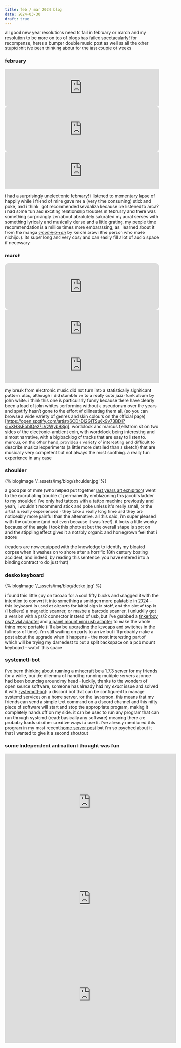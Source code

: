 ```yaml
---
title: feb / mar 2024 blog
date: 2024-03-30
draft: true
---
```


all good new year resolutions need to fail in february or march and my resolution to be more on top of blogs has failed spectacularly! for recompense, heres a bumper double music post as well as all the other stupid shit ive been thinking about for the last couple of weeks

### february
<iframe rss-link="https://sevdaliza.bandcamp.com/album/ison" rss-linkname="ison by sevdaliza" style="border: 0; width: 100%; height: 120px;" src="https://bandcamp.com/EmbeddedPlayer/album=3618997054/size=large/bgcol=ffffff/linkcol=0687f5/tracklist=false/artwork=small/transparent=true/" seamless><a href="https://sevdaliza.bandcamp.com/album/ison">ISON by Sevdaliza</a></iframe>  

<!-- looks like this link doesnt get converted to rss properly? -->
<iframe rss-link="https://open.spotify.com/album/4OlI4YCwXMErm7HB1L6nmD" rss-linkname="people time by stan getz and kenny barron" style="border-radius:12px" src="https://open.spotify.com/embed/album/4OlI4YCwXMErm7HB1L6nmD?utm_source=generator" width="100%" height="152" frameBorder="0" allowfullscreen="" allow="autoplay; clipboard-write; encrypted-media; fullscreen; picture-in-picture" loading="lazy"></iframe>

<iframe rss-link="https://adultmom.bandcamp.com/album/momentary-lapse-of-happily" rss-linkname="momentary lapse of happily by adult mom" style="border: 0; width: 100%; height: 120px;" src="https://bandcamp.com/EmbeddedPlayer/album=2031188069/size=large/bgcol=ffffff/linkcol=0687f5/tracklist=false/artwork=small/transparent=true/" seamless><a href="https://adultmom.bandcamp.com/album/momentary-lapse-of-happily">Momentary Lapse of Happily by adult mom</a></iframe>

i had a surprisingly unelectronic february! i listened to momentary lapse of happily while i friend of mine gave me a (very time consuming) stick and poke, and i think i got recommended sevdaliza because ive listened to arca? i had some fun and exciting relationship troubles in february and there was something surprisingly zen about absolutely saturated my aural senses with something lyrically and musically dense and a little grating. my people time recommendation is a million times more embarassing, as i learned about it from the manga [_amemiya-san_](https://anilist.co/manga/138850/Amemiyasan/) by keiichi arawi (the person who made nichijou). its super long and very cosy and can easily fill a lot of audio space if necessary

### march
<iframe rss-link="https://open.spotify.com/album/4Dla6BuA4NjSBL7Htpwuzl" rss-linkname="john white - self titled album" style="border-radius:12px" src="https://open.spotify.com/embed/album/4Dla6BuA4NjSBL7Htpwuzl?utm_source=generator" width="100%" height="152" frameBorder="0" allowfullscreen="" allow="autoplay; clipboard-write; encrypted-media; fullscreen; picture-in-picture" loading="lazy"></iframe>

<iframe rss-link="https://cryochamber.bandcamp.com/album/a-greater-bliss" rss-linkname="a greater bliss by wordclock" style="border: 0; width: 100%; height: 120px;" src="https://bandcamp.com/EmbeddedPlayer/album=2467704422/size=large/bgcol=ffffff/linkcol=0687f5/tracklist=false/artwork=small/transparent=true/" seamless><a href="https://cryochamber.bandcamp.com/album/a-greater-bliss">A Greater Bliss by Wordclock</a></iframe>

<iframe rss-link="https://marcusfjellstrm.bandcamp.com/album/library-music" rss-linkname="library music by marcus fjellström" style="border: 0; width: 100%; height: 120px;" src="https://bandcamp.com/EmbeddedPlayer/album=3258365110/size=large/bgcol=ffffff/linkcol=0687f5/tracklist=false/artwork=small/transparent=true/" seamless><a href="https://marcusfjellstrm.bandcamp.com/album/library-music">Library Music by Marcus Fjellström</a></iframe>

my break from electronic music did not turn into a statistically significant pattern, alas, although i did stumble on to a really cute jazz-funk album by john white. i think this one is particularly funny because there have clearly been a load of john whites performing without a pseudonym over the years and spotify hasn't gone to the effort of dilineating them all, (so you can browse a wide variety of genres and skin colours on the official page)[https://open.spotify.com/artist/6CDhDI2GITSu6k9v73BDiI?si=XHSsEoblQe27LVzWybH8jg]. wordclock and marcus fjellström sit on two sides of the electronic-ambient coin, with wordclock being interesting and almost narrative, with a big backlog of tracks that are easy to listen to. marcus, on the other hand, provides a variety of interesting and difficult to describe musical experiments (a little more detailed than a sketch) that are musically very competent but not always the most soothing. a really fun experience in any case

### shoulder
{% blogImage '/_assets/img/blog/shoulder.jpg' %}

a good pal of mine (who helped put together [last years art exhibition](blog/2023-08-23/)) went to the excrutiating trouble of permanently emblazoning this jacob's ladder to my shoulder! i've only had tattoos with a tattoo machine previously and yeah, i wouldn't recommend stick and poke unless it's really small, or the artist is really experienced - they take a really long time and they are noticeably more painful than the alternative. all this said, i'm super pleased with the outcome (and not even because it was free!). it looks a little wonky because of the angle i took this photo at but the overall shape is spot on and the stippling effect gives it a notably organic and homegrown feel that i adore

(readers are now equipped with the knowledge to identify my bloated corpse when it washes on to shore after a horrific 18th century boating accident, and indeed, by reading this sentence, you have entered into a binding contract to do just that)

### desko keyboard
{% blogImage '/_assets/img/blog/desko.jpg' %}

i found this little guy on taobao for a cool fifty bucks and snagged it with the intention to convert it into something a smidgen more palatable in 2024 - this keyboard is used at airports for initial sign in staff, and the slot of top is (i believe) a magnetic scanner, or maybe a barcode scanner. i unluckily got a version with a ps/2 connector instead of usb, but i've grabbed a [tinkerboy ps/2 vial adapter](https://www.ebay.com/itm/303710208315) and [a panel mount mini usb adapter](https://www.aliexpress.com/item/1005005292279349.html) to make the whole thing more portable (i'll also be upgrading the keycaps and switches in the fullness of time). i'm still waiting on parts to arrive but i'll probably make a post about the upgrade when it happens - the most interesting part of which will be trying my darnedest to put a split backspace on a pcb mount keyboard - watch this space

### systemctl-bot
i've been thinking about running a minecraft beta 1.7.3 server for my friends for a while, but the dilemma of handling running multiple servers at once had been bouncing around my head - luckily, thanks to the wonders of open source software, someone has already had my _exact_ issue and solved it with [systemctl-bot](https://github.com/forrestjacobs/systemctl-bot): a discord bot that can be configured to manage systemd services on a home server. for the layperson, this means that my friends can send a simple text command on a discord channel and this nifty piece of software will start and stop the appropriate program, making it completely hands off on my side. it can be used to run any program that can run through systemd (read: basically any software) meaning there are probably loads of other creative ways to use it. i've already mentioned this program in my most recent [home server post](/blog/home_server_game__servers) but i'm so psyched about it that i wanted to give it a second shoutout

### some independent animation i thought was fun
<iframe width="560" height="315" src="https://www.youtube-nocookie.com/embed/7BgRbv59hio?si=QWiah-tO8SyOWHl5" title="YouTube video player" frameborder="0" allow="accelerometer; autoplay; clipboard-write; encrypted-media; gyroscope; picture-in-picture; web-share" referrerpolicy="strict-origin-when-cross-origin" allowfullscreen></iframe>

<iframe width="560" height="315" src="https://www.youtube-nocookie.com/embed/KFSTJG_2Cnk?si=8k1CMGSc-SvD1vUv" title="YouTube video player" frameborder="0" allow="accelerometer; autoplay; clipboard-write; encrypted-media; gyroscope; picture-in-picture; web-share" referrerpolicy="strict-origin-when-cross-origin" allowfullscreen></iframe>

<iframe width="560" height="315" src="https://www.youtube-nocookie.com/embed/Uhi2Xs89NYI?si=BYtoGmvwlYqwgFhJ" title="YouTube video player" frameborder="0" allow="accelerometer; autoplay; clipboard-write; encrypted-media; gyroscope; picture-in-picture; web-share" referrerpolicy="strict-origin-when-cross-origin" allowfullscreen></iframe>
